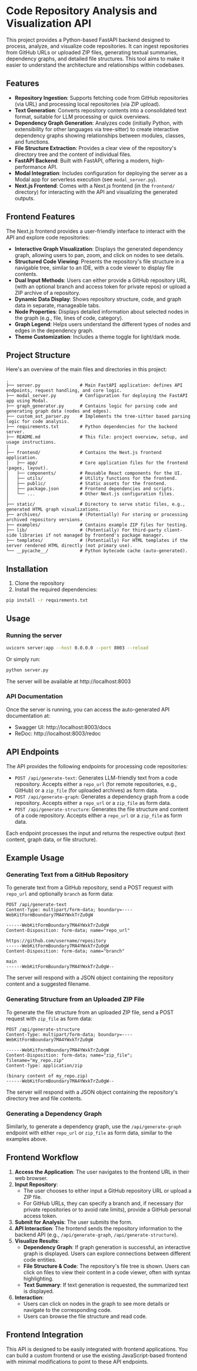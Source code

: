 # Code Repository Analysis and Visualization API

This project provides a Python-based FastAPI backend designed to process, analyze, and visualize code repositories. It can ingest repositories from GitHub URLs or uploaded ZIP files, generating textual summaries, dependency graphs, and detailed file structures. This tool aims to make it easier to understand the architecture and relationships within codebases.

## Features

- **Repository Ingestion**: Supports fetching code from GitHub repositories (via URL) and processing local repositories (via ZIP upload).
- **Text Generation**: Converts repository contents into a consolidated text format, suitable for LLM processing or quick overviews.
- **Dependency Graph Generation**: Analyzes code (initially Python, with extensibility for other languages via tree-sitter) to create interactive dependency graphs showing relationships between modules, classes, and functions.
- **File Structure Extraction**: Provides a clear view of the repository's directory tree and the content of individual files.
- **FastAPI Backend**: Built with FastAPI, offering a modern, high-performance API.
- **Modal Integration**: Includes configuration for deploying the server as a Modal app for serverless execution (see `modal_server.py`).
- **Next.js Frontend**: Comes with a Next.js frontend (in the `frontend/` directory) for interacting with the API and visualizing the generated outputs.

## Frontend Features

The Next.js frontend provides a user-friendly interface to interact with the API and explore code repositories:

- **Interactive Graph Visualization**: Displays the generated dependency graph, allowing users to pan, zoom, and click on nodes to see details.
- **Structured Code Viewing**: Presents the repository's file structure in a navigable tree, similar to an IDE, with a code viewer to display file contents.
- **Dual Input Methods**: Users can either provide a GitHub repository URL (with an optional branch and access token for private repos) or upload a ZIP archive of a repository.
- **Dynamic Data Display**: Shows repository structure, code, and graph data in separate, manageable tabs.
- **Node Properties**: Displays detailed information about selected nodes in the graph (e.g., file, lines of code, category).
- **Graph Legend**: Helps users understand the different types of nodes and edges in the dependency graph.
- **Theme Customization**: Includes a theme toggle for light/dark mode.

## Project Structure

Here's an overview of the main files and directories in this project:

```
.
├── server.py               # Main FastAPI application: defines API endpoints, request handling, and core logic.
├── modal_server.py         # Configuration for deploying the FastAPI app using Modal.
├── graph_generator.py      # Contains logic for parsing code and generating graph data (nodes and edges).
├── custom_ast_parser.py    # Implements the tree-sitter based parsing logic for code analysis.
├── requirements.txt        # Python dependencies for the backend server.
├── README.md               # This file: project overview, setup, and usage instructions.
│
├── frontend/               # Contains the Next.js frontend application.
│   ├── app/                # Core application files for the frontend (pages, layout).
│   ├── components/         # Reusable React components for the UI.
│   ├── utils/              # Utility functions for the frontend.
│   ├── public/             # Static assets for the frontend.
│   ├── package.json        # Frontend dependencies and scripts.
│   └── ...                 # Other Next.js configuration files.
│
├── static/                 # Directory to serve static files, e.g., generated HTML graph visualizations.
├── archives/               # (Potentially) For storing or processing archived repository versions.
├── examples/               # Contains example ZIP files for testing.
├── lib/                    # (Potentially) For third-party client-side libraries if not managed by frontend's package manager.
├── templates/              # (Potentially) For HTML templates if the server rendered HTML directly (not primary use).
└── __pycache__/            # Python bytecode cache (auto-generated).
```

## Installation

1. Clone the repository
2. Install the required dependencies:

```bash
pip install -r requirements.txt
```

## Usage

### Running the server

```bash
uvicorn server:app --host 0.0.0.0 --port 8003 --reload
```

Or simply run:

```bash
python server.py
```

The server will be available at http://localhost:8003

### API Documentation

Once the server is running, you can access the auto-generated API documentation at:
- Swagger UI: http://localhost:8003/docs
- ReDoc: http://localhost:8003/redoc

## API Endpoints

The API provides the following endpoints for processing code repositories:

- `POST /api/generate-text`: Generates LLM-friendly text from a code repository. Accepts either a `repo_url` (for remote repositories, e.g., GitHub) or a `zip_file` (for uploaded archives) as form data.
- `POST /api/generate-graph`: Generates a dependency graph from a code repository. Accepts either a `repo_url` or a `zip_file` as form data.
- `POST /api/generate-structure`: Generates the file structure and content of a code repository. Accepts either a `repo_url` or a `zip_file` as form data.

Each endpoint processes the input and returns the respective output (text content, graph data, or file structure).

## Example Usage

### Generating Text from a GitHub Repository

To generate text from a GitHub repository, send a POST request with `repo_url` and optionally `branch` as form data:

```
POST /api/generate-text
Content-Type: multipart/form-data; boundary=----WebKitFormBoundary7MA4YWxkTrZu0gW

------WebKitFormBoundary7MA4YWxkTrZu0gW
Content-Disposition: form-data; name="repo_url"

https://github.com/username/repository
------WebKitFormBoundary7MA4YWxkTrZu0gW
Content-Disposition: form-data; name="branch"

main
------WebKitFormBoundary7MA4YWxkTrZu0gW--
```
The server will respond with a JSON object containing the repository content and a suggested filename.

### Generating Structure from an Uploaded ZIP File

To generate the file structure from an uploaded ZIP file, send a POST request with `zip_file` as form data:

```
POST /api/generate-structure
Content-Type: multipart/form-data; boundary=----WebKitFormBoundary7MA4YWxkTrZu0gW

------WebKitFormBoundary7MA4YWxkTrZu0gW
Content-Disposition: form-data; name="zip_file"; filename="my_repo.zip"
Content-Type: application/zip

(binary content of my_repo.zip)
------WebKitFormBoundary7MA4YWxkTrZu0gW--
```
The server will respond with a JSON object containing the repository's directory tree and file contents.

### Generating a Dependency Graph

Similarly, to generate a dependency graph, use the `/api/generate-graph` endpoint with either `repo_url` or `zip_file` as form data, similar to the examples above.

## Frontend Workflow

1.  **Access the Application**: The user navigates to the frontend URL in their web browser.
2.  **Input Repository**:
    *   The user chooses to either input a GitHub repository URL or upload a ZIP file.
    *   For GitHub URLs, they can specify a branch and, if necessary (for private repositories or to avoid rate limits), provide a GitHub personal access token.
3.  **Submit for Analysis**: The user submits the form.
4.  **API Interaction**: The frontend sends the repository information to the backend API (e.g., `/api/generate-graph`, `/api/generate-structure`).
5.  **Visualize Results**:
    *   **Dependency Graph**: If graph generation is successful, an interactive graph is displayed. Users can explore connections between different code entities.
    *   **File Structure & Code**: The repository's file tree is shown. Users can click on files to view their content in a code viewer, often with syntax highlighting.
    *   **Text Summary**: If text generation is requested, the summarized text is displayed.
6.  **Interaction**:
    *   Users can click on nodes in the graph to see more details or navigate to the corresponding code.
    *   Users can browse the file structure and read code.

## Frontend Integration

This API is designed to be easily integrated with frontend applications. You can build a custom frontend or use the existing JavaScript-based frontend with minimal modifications to point to these API endpoints.
